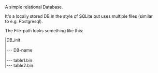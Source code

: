 A simple relational Database. 

It's a locally stored DB in the style of SQLite but uses multiple files (similar to e.g. Postgresql). 


The File-path looks something like this: 

|DB_init<br />
|<br />
|--- DB-name<br />
     |<br />
     |--- table1.bin<br />
     |--- table2.bin<br />

